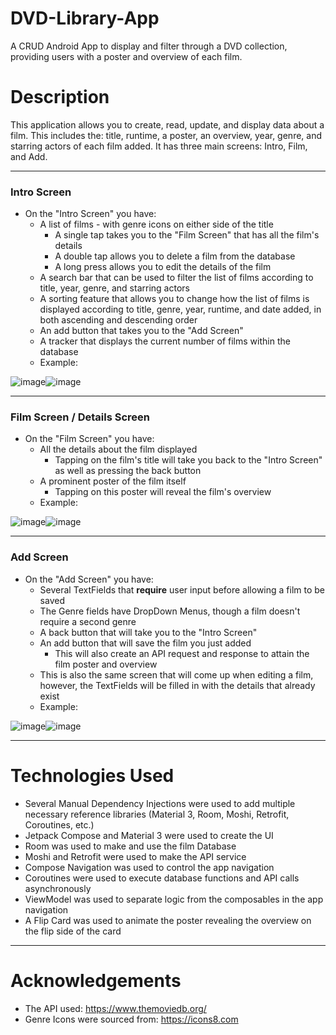 # DVD-Library-App

A CRUD Android App to display and filter through a DVD collection, providing users with a poster and overview of each film.

# Description

This application allows you to create, read, update, and display data about a film. This includes the: title, runtime, a poster, an overview, year, genre, and starring actors of each film added. It has three main screens: Intro, Film, and Add.

---
### Intro Screen

  - On the "Intro Screen" you have:
    - A list of films - with genre icons on either side of the title
      - A single tap takes you to the "Film Screen" that has all the film's details
      - A double tap allows you to delete a film from the database
      - A long press allows you to edit the details of the film 
    - A search bar that can be used to filter the list of films according to title, year, genre, and starring actors
    - A sorting feature that allows you to change how the list of films is displayed according to title, genre, year, runtime, and date added, in both ascending and descending order
    - An add button that takes you to the "Add Screen"
    - A tracker that displays the current number of films within the database
    - Example:
   
![image](https://github.com/SnippyRex/DVD-Library-App/assets/118063936/939b9b34-55c2-4d57-8d42-f671e2d0b9e1)![image](https://github.com/SnippyRex/DVD-Library-App/assets/118063936/242737bc-7e42-4e2c-a5cf-ab1c196f75c6)


---

### Film Screen / Details Screen
  - On the "Film Screen" you have:
    - All the details about the film displayed
      - Tapping on the film's title will take you back to the "Intro Screen" as well as pressing the back button
    - A prominent poster of the film itself
      - Tapping on this poster will reveal the film's overview
    - Example:
   
     
![image](https://github.com/SnippyRex/DVD-Library-App/assets/118063936/d5be177a-960a-4324-a627-cd66b4f4afe6)![image](https://github.com/SnippyRex/DVD-Library-App/assets/118063936/20ceff63-2479-477e-8a49-911614ffe280)

---

### Add Screen
     
  - On the "Add Screen" you have:
    - Several TextFields that **require** user input before allowing a film to be saved
    - The Genre fields have DropDown Menus, though a film doesn't require a second genre
    - A back button that will take you to the "Intro Screen"
    - An add button that will save the film you just added
      - This will also create an API request and response to attain the film poster and overview
    - This is also the same screen that will come up when editing a film, however, the TextFields will be filled in with the details that already exist 
    - Example:
   
![image](https://github.com/SnippyRex/DVD-Library-App/assets/118063936/77989465-6ac4-4122-8f9e-a1c038106f5c)![image](https://github.com/SnippyRex/DVD-Library-App/assets/118063936/008b00ea-9ed5-43ab-9850-a33507dc4226)

---
   
# Technologies Used

- Several Manual Dependency Injections were used to add multiple necessary reference libraries (Material 3, Room, Moshi, Retrofit, Coroutines, etc.)
- Jetpack Compose and Material 3 were used to create the UI
- Room was used to make and use the film Database
- Moshi and Retrofit were used to make the API service
- Compose Navigation was used to control the app navigation
- Coroutines were used to execute database functions and API calls asynchronously
- ViewModel was used to separate logic from the composables in the app navigation
- A Flip Card was used to animate the poster revealing the overview on the flip side of the card


---

# Acknowledgements

- The API used: https://www.themoviedb.org/
- Genre Icons were sourced from: https://icons8.com















